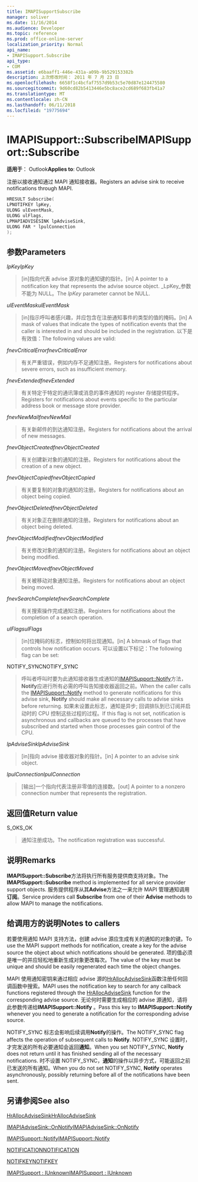 ```yaml
---
title: IMAPISupportSubscribe
manager: soliver
ms.date: 11/16/2014
ms.audience: Developer
ms.topic: reference
ms.prod: office-online-server
localization_priority: Normal
api_name:
- IMAPISupport.Subscribe
api_type:
- COM
ms.assetid: e6baaff1-446e-431a-a09b-9b529153382b
description: 上次修改时间： 2011 年 7 月 23 日
ms.openlocfilehash: 6658f1c4bcfaf7557d9b53c5e70d87e124475580
ms.sourcegitcommit: 9d60cd82b5413446e5bc8ace2cd689f683fb41a7
ms.translationtype: MT
ms.contentlocale: zh-CN
ms.lasthandoff: 06/11/2018
ms.locfileid: "19775694"
---
```

# <a name="imapisupportsubscribe"></a><span data-ttu-id="f4c0a-103">IMAPISupport::Subscribe</span><span class="sxs-lookup"><span data-stu-id="f4c0a-103">IMAPISupport::Subscribe</span></span>

  
  
<span data-ttu-id="f4c0a-104">**适用于**： Outlook</span><span class="sxs-lookup"><span data-stu-id="f4c0a-104">**Applies to**: Outlook</span></span> 
  
<span data-ttu-id="f4c0a-105">注册以接收通知通过 MAPI 通知接收器。</span><span class="sxs-lookup"><span data-stu-id="f4c0a-105">Registers an advise sink to receive notifications through MAPI.</span></span>
  
```cpp
HRESULT Subscribe(
LPNOTIFKEY lpKey,
ULONG ulEventMask,
ULONG ulFlags,
LPMAPIADVISESINK lpAdviseSink,
ULONG FAR * lpulConnection
);
```

## <a name="parameters"></a><span data-ttu-id="f4c0a-106">参数</span><span class="sxs-lookup"><span data-stu-id="f4c0a-106">Parameters</span></span>

 <span data-ttu-id="f4c0a-107">_lpKey_</span><span class="sxs-lookup"><span data-stu-id="f4c0a-107">_lpKey_</span></span>
  
> <span data-ttu-id="f4c0a-108">[in]指向代表 advise 源对象的通知键的指针。</span><span class="sxs-lookup"><span data-stu-id="f4c0a-108">[in] A pointer to a notification key that represents the advise source object.</span></span> <span data-ttu-id="f4c0a-109">_LpKey_参数不能为 NULL。</span><span class="sxs-lookup"><span data-stu-id="f4c0a-109">The  _lpKey_ parameter cannot be NULL.</span></span> 
    
 <span data-ttu-id="f4c0a-110">_ulEventMask_</span><span class="sxs-lookup"><span data-stu-id="f4c0a-110">_ulEventMask_</span></span>
  
> <span data-ttu-id="f4c0a-111">[in]指示呼叫者感兴趣，并应包含在注册通知事件的类型的值的掩码。</span><span class="sxs-lookup"><span data-stu-id="f4c0a-111">[in] A mask of values that indicate the types of notification events that the caller is interested in and should be included in the registration.</span></span> <span data-ttu-id="f4c0a-112">以下是有效值：</span><span class="sxs-lookup"><span data-stu-id="f4c0a-112">The following values are valid:</span></span>
    
 <span data-ttu-id="f4c0a-113">_fnevCriticalError_</span><span class="sxs-lookup"><span data-stu-id="f4c0a-113">_fnevCriticalError_</span></span>
  
> <span data-ttu-id="f4c0a-114">有关严重错误，例如内存不足通知注册。</span><span class="sxs-lookup"><span data-stu-id="f4c0a-114">Registers for notifications about severe errors, such as insufficient memory.</span></span>
    
 <span data-ttu-id="f4c0a-115">_fnevExtended_</span><span class="sxs-lookup"><span data-stu-id="f4c0a-115">_fnevExtended_</span></span>
  
> <span data-ttu-id="f4c0a-116">有关特定于特定的通讯簿或消息的事件通知的 register 存储提供程序。</span><span class="sxs-lookup"><span data-stu-id="f4c0a-116">Registers for notifications about events specific to the particular address book or message store provider.</span></span>
    
 <span data-ttu-id="f4c0a-117">_fnevNewMail_</span><span class="sxs-lookup"><span data-stu-id="f4c0a-117">_fnevNewMail_</span></span>
  
> <span data-ttu-id="f4c0a-118">有关新邮件的到达通知注册。</span><span class="sxs-lookup"><span data-stu-id="f4c0a-118">Registers for notifications about the arrival of new messages.</span></span> 
    
 <span data-ttu-id="f4c0a-119">_fnevObjectCreated_</span><span class="sxs-lookup"><span data-stu-id="f4c0a-119">_fnevObjectCreated_</span></span>
  
> <span data-ttu-id="f4c0a-120">有关创建新对象的通知的注册。</span><span class="sxs-lookup"><span data-stu-id="f4c0a-120">Registers for notifications about the creation of a new object.</span></span>
    
 <span data-ttu-id="f4c0a-121">_fnevObjectCopied_</span><span class="sxs-lookup"><span data-stu-id="f4c0a-121">_fnevObjectCopied_</span></span>
  
> <span data-ttu-id="f4c0a-122">有关要复制的对象的通知的注册。</span><span class="sxs-lookup"><span data-stu-id="f4c0a-122">Registers for notifications about an object being copied.</span></span>
    
 <span data-ttu-id="f4c0a-123">_fnevObjectDeleted_</span><span class="sxs-lookup"><span data-stu-id="f4c0a-123">_fnevObjectDeleted_</span></span>
  
> <span data-ttu-id="f4c0a-124">有关对象正在删除通知的注册。</span><span class="sxs-lookup"><span data-stu-id="f4c0a-124">Registers for notifications about an object being deleted.</span></span>
    
 <span data-ttu-id="f4c0a-125">_fnevObjectModified_</span><span class="sxs-lookup"><span data-stu-id="f4c0a-125">_fnevObjectModified_</span></span>
  
> <span data-ttu-id="f4c0a-126">有关修改对象的通知的注册。</span><span class="sxs-lookup"><span data-stu-id="f4c0a-126">Registers for notifications about an object being modified.</span></span>
    
 <span data-ttu-id="f4c0a-127">_fnevObjectMoved_</span><span class="sxs-lookup"><span data-stu-id="f4c0a-127">_fnevObjectMoved_</span></span>
  
> <span data-ttu-id="f4c0a-128">有关被移动对象通知注册。</span><span class="sxs-lookup"><span data-stu-id="f4c0a-128">Registers for notifications about an object being moved.</span></span>
    
 <span data-ttu-id="f4c0a-129">_fnevSearchComplete_</span><span class="sxs-lookup"><span data-stu-id="f4c0a-129">_fnevSearchComplete_</span></span>
  
> <span data-ttu-id="f4c0a-130">有关搜索操作完成通知注册。</span><span class="sxs-lookup"><span data-stu-id="f4c0a-130">Registers for notifications about the completion of a search operation.</span></span>
    
 <span data-ttu-id="f4c0a-131">_ulFlags_</span><span class="sxs-lookup"><span data-stu-id="f4c0a-131">_ulFlags_</span></span>
  
> <span data-ttu-id="f4c0a-132">[in]位掩码的标志，控制如何将出现通知。</span><span class="sxs-lookup"><span data-stu-id="f4c0a-132">[in] A bitmask of flags that controls how notification occurs.</span></span> <span data-ttu-id="f4c0a-133">可以设置以下标记：</span><span class="sxs-lookup"><span data-stu-id="f4c0a-133">The following flag can be set:</span></span>
    
<span data-ttu-id="f4c0a-134">NOTIFY_SYNC</span><span class="sxs-lookup"><span data-stu-id="f4c0a-134">NOTIFY_SYNC</span></span> 
  
> <span data-ttu-id="f4c0a-135">呼叫者呼叫时要为此通知接收器生成通知的[IMAPISupport::Notify](imapisupport-notify.md)方法， **Notify**应进行所有必需的呼叫告知接收器返回之前。</span><span class="sxs-lookup"><span data-stu-id="f4c0a-135">When the caller calls the [IMAPISupport::Notify](imapisupport-notify.md) method to generate notifications for this advise sink, **Notify** should make all necessary calls to advise sinks before returning.</span></span> <span data-ttu-id="f4c0a-136">如果未设置此标志，通知是异步; 回调排队到已订阅并启动时的 CPU 控制这些过程的过程。</span><span class="sxs-lookup"><span data-stu-id="f4c0a-136">If this flag is not set, notification is asynchronous and callbacks are queued to the processes that have subscribed and started when those processes gain control of the CPU.</span></span> 
    
 <span data-ttu-id="f4c0a-137">_lpAdviseSink_</span><span class="sxs-lookup"><span data-stu-id="f4c0a-137">_lpAdviseSink_</span></span>
  
> <span data-ttu-id="f4c0a-138">[in]指向 advise 接收器对象的指针。</span><span class="sxs-lookup"><span data-stu-id="f4c0a-138">[in] A pointer to an advise sink object.</span></span> 
    
 <span data-ttu-id="f4c0a-139">_lpulConnection_</span><span class="sxs-lookup"><span data-stu-id="f4c0a-139">_lpulConnection_</span></span>
  
> <span data-ttu-id="f4c0a-140">[输出]一个指向代表注册非零值的连接数。</span><span class="sxs-lookup"><span data-stu-id="f4c0a-140">[out] A pointer to a nonzero connection number that represents the registration.</span></span>
    
## <a name="return-value"></a><span data-ttu-id="f4c0a-141">返回值</span><span class="sxs-lookup"><span data-stu-id="f4c0a-141">Return value</span></span>

<span data-ttu-id="f4c0a-142">S_OK</span><span class="sxs-lookup"><span data-stu-id="f4c0a-142">S_OK</span></span> 
  
> <span data-ttu-id="f4c0a-143">通知注册成功。</span><span class="sxs-lookup"><span data-stu-id="f4c0a-143">The notification registration was successful.</span></span>
    
## <a name="remarks"></a><span data-ttu-id="f4c0a-144">说明</span><span class="sxs-lookup"><span data-stu-id="f4c0a-144">Remarks</span></span>

<span data-ttu-id="f4c0a-145">**IMAPISupport::Subscribe**方法将执行所有服务提供商支持对象。</span><span class="sxs-lookup"><span data-stu-id="f4c0a-145">The **IMAPISupport::Subscribe** method is implemented for all service provider support objects.</span></span> <span data-ttu-id="f4c0a-146">服务提供程序从其**Advise**方法之一来允许 MAPI 管理通知调用**订阅**。</span><span class="sxs-lookup"><span data-stu-id="f4c0a-146">Service providers call **Subscribe** from one of their **Advise** methods to allow MAPI to manage the notifications.</span></span> 
  
## <a name="notes-to-callers"></a><span data-ttu-id="f4c0a-147">给调用方的说明</span><span class="sxs-lookup"><span data-stu-id="f4c0a-147">Notes to callers</span></span>

<span data-ttu-id="f4c0a-148">若要使用通知 MAPI 支持方法，创建 advise 源应生成有关的通知的对象的键。</span><span class="sxs-lookup"><span data-stu-id="f4c0a-148">To use the MAPI support methods for notification, create a key for the advise source the object about which notifications should be generated.</span></span> <span data-ttu-id="f4c0a-149">项的值必须是唯一的并应轻松地重新生成对象更改每次。</span><span class="sxs-lookup"><span data-stu-id="f4c0a-149">The value of the key must be unique and should be easily regenerated each time the object changes.</span></span> 
  
<span data-ttu-id="f4c0a-150">MAPI 使用通知密钥来通过相应 advise 源的[HrAllocAdviseSink](hrallocadvisesink.md)函数注册任何回调函数中搜索。</span><span class="sxs-lookup"><span data-stu-id="f4c0a-150">MAPI uses the notification key to search for any callback functions registered through the [HrAllocAdviseSink](hrallocadvisesink.md) function for the corresponding advise source.</span></span> <span data-ttu-id="f4c0a-151">无论何时需要生成相应的 advise 源通知，请将此参数传递给**IMAPISupport::Notify** 。</span><span class="sxs-lookup"><span data-stu-id="f4c0a-151">Pass this key to **IMAPISupport::Notify** whenever you need to generate a notification for the corresponding advise source.</span></span> 
  
<span data-ttu-id="f4c0a-152">NOTIFY_SYNC 标志会影响后续调用**Notify**的操作。</span><span class="sxs-lookup"><span data-stu-id="f4c0a-152">The NOTIFY_SYNC flag affects the operation of subsequent calls to **Notify**.</span></span> <span data-ttu-id="f4c0a-153">NOTIFY_SYNC 设置时，才完发送的所有必要通知会返回**通知**。</span><span class="sxs-lookup"><span data-stu-id="f4c0a-153">When you set NOTIFY_SYNC, **Notify** does not return until it has finished sending all of the necessary notifications.</span></span> <span data-ttu-id="f4c0a-154">时不设置 NOTIFY_SYNC，**通知**的操作以异步方式，可能返回之前已发送的所有通知。</span><span class="sxs-lookup"><span data-stu-id="f4c0a-154">When you do not set NOTIFY_SYNC, **Notify** operates asynchronously, possibly returning before all of the notifications have been sent.</span></span> 
  
## <a name="see-also"></a><span data-ttu-id="f4c0a-155">另请参阅</span><span class="sxs-lookup"><span data-stu-id="f4c0a-155">See also</span></span>



[<span data-ttu-id="f4c0a-156">HrAllocAdviseSink</span><span class="sxs-lookup"><span data-stu-id="f4c0a-156">HrAllocAdviseSink</span></span>](hrallocadvisesink.md)
  
[<span data-ttu-id="f4c0a-157">IMAPIAdviseSink::OnNotify</span><span class="sxs-lookup"><span data-stu-id="f4c0a-157">IMAPIAdviseSink::OnNotify</span></span>](imapiadvisesink-onnotify.md)
  
[<span data-ttu-id="f4c0a-158">IMAPISupport::Notify</span><span class="sxs-lookup"><span data-stu-id="f4c0a-158">IMAPISupport::Notify</span></span>](imapisupport-notify.md)
  
[<span data-ttu-id="f4c0a-159">NOTIFICATION</span><span class="sxs-lookup"><span data-stu-id="f4c0a-159">NOTIFICATION</span></span>](notification.md)
  
[<span data-ttu-id="f4c0a-160">NOTIFKEY</span><span class="sxs-lookup"><span data-stu-id="f4c0a-160">NOTIFKEY</span></span>](notifkey.md)
  
[<span data-ttu-id="f4c0a-161">IMAPISupport : IUnknown</span><span class="sxs-lookup"><span data-stu-id="f4c0a-161">IMAPISupport : IUnknown</span></span>](imapisupportiunknown.md)

